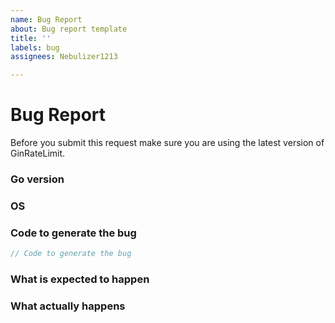 ```yaml
---
name: Bug Report
about: Bug report template
title: ''
labels: bug
assignees: Nebulizer1213

---
```


# Bug Report

Before you submit this request make sure you are using the latest version of GinRateLimit.

### Go version



### OS



### Code to generate the bug


```go
// Code to generate the bug
```


### What is expected to happen



### What actually happens
